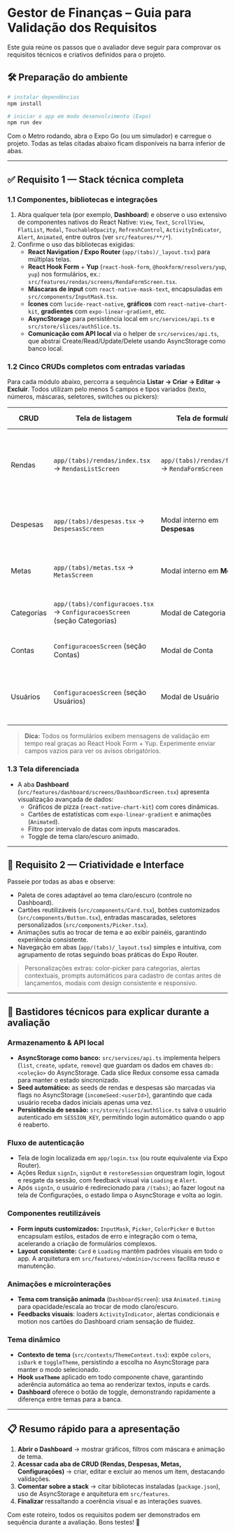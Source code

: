 # Gestor de Finanças – Guia para Validação dos Requisitos

Este guia reúne os passos que o avaliador deve seguir para comprovar os requisitos técnicos e criativos definidos para o projeto.

## 🛠️ Preparação do ambiente

```bash
# instalar dependências
npm install

# iniciar o app em modo desenvolvimento (Expo)
npm run dev
```

Com o Metro rodando, abra o Expo Go (ou um simulador) e carregue o projeto. Todas as telas citadas abaixo ficam disponíveis na barra inferior de abas.

---

## ✅ Requisito 1 — Stack técnica completa 

### 1.1 Componentes, bibliotecas e integrações 

1. Abra qualquer tela (por exemplo, **Dashboard**) e observe o uso extensivo de componentes nativos do React Native: `View`, `Text`, `ScrollView`, `FlatList`, `Modal`, `TouchableOpacity`, `RefreshControl`, `ActivityIndicator`, `Alert`, `Animated`, entre outros (ver `src/features/**/*`).
2. Confirme o uso das bibliotecas exigidas:
   - **React Navigation / Expo Router** (`app/(tabs)/_layout.tsx`) para múltiplas telas.
   - **React Hook Form** + **Yup** (`react-hook-form`, `@hookform/resolvers/yup`, `yup`) nos formulários, ex.: `src/features/rendas/screens/RendaFormScreen.tsx`.
   - **Máscaras de input** com `react-native-mask-text`, encapsuladas em `src/components/InputMask.tsx`.
   - **Ícones** com `lucide-react-native`, **gráficos** com `react-native-chart-kit`, **gradientes** com `expo-linear-gradient`, etc.
   - **AsyncStorage** para persistência local em `src/services/api.ts` e `src/store/slices/authSlice.ts`.
   - **Comunicação com API local** via o helper de `src/services/api.ts`, que abstrai Create/Read/Update/Delete usando AsyncStorage como banco local.

### 1.2 Cinco CRUDs completos com entradas variadas 

Para cada módulo abaixo, percorra a sequência **Listar → Criar → Editar → Excluir**. Todos utilizam pelo menos 5 campos e tipos variados (texto, números, máscaras, seletores, switches ou pickers):

| CRUD | Tela de listagem | Tela de formulário | Campos de destaque |
|------|------------------|--------------------|---------------------|
| Rendas | `app/(tabs)/rendas/index.tsx` → `RendasListScreen` | `app/(tabs)/rendas/form.tsx` → `RendaFormScreen` | Descrição, Valor (máscara), Tipo (Picker), Datas (máscara), Categoria, Conta |
| Despesas | `app/(tabs)/despesas.tsx` → `DespesasScreen` | Modal interno em **Despesas** | Título, Valor (máscara), Categoria, Conta, Data, Parcelamento |
| Metas | `app/(tabs)/metas.tsx` → `MetasScreen` | Modal interno em **Metas** | Nome, Valor alvo, Valor atual, Prazo, Status (Picker) |
| Categorias | `app/(tabs)/configuracoes.tsx` → `ConfiguracoesScreen` (seção Categorias) | Modal de Categoria | Nome, Tipo (Picker), Cor (ColorPicker), Observações |
| Contas | `ConfiguracoesScreen` (seção Contas) | Modal de Conta | Nome, Tipo, Observações, Saldo inicial automático |
| Usuários | `ConfiguracoesScreen` (seção Usuários) | Modal de Usuário | Nome, E-mail, Tipo de acesso (Picker), Status (Picker) |

> **Dica:** Todos os formulários exibem mensagens de validação em tempo real graças ao React Hook Form + Yup. Experimente enviar campos vazios para ver os avisos obrigatórios.

### 1.3 Tela diferenciada 

- A aba **Dashboard** (`src/features/dashboard/screens/DashboardScreen.tsx`) apresenta visualização avançada de dados:
  - Gráficos de pizza (`react-native-chart-kit`) com cores dinâmicas.
  - Cartões de estatísticas com `expo-linear-gradient` e animações (`Animated`).
  - Filtro por intervalo de datas com inputs mascarados.
  - Toggle de tema claro/escuro animado.

---

## 🎨 Requisito 2 — Criatividade e Interface 

Passeie por todas as abas e observe:
- Paleta de cores adaptável ao tema claro/escuro (controle no Dashboard).
- Cartões reutilizáveis (`src/components/Card.tsx`), botões customizados (`src/components/Button.tsx`), entradas mascaradas, seletores personalizados (`src/components/Picker.tsx`).
- Animações sutis ao trocar de tema e ao exibir painéis, garantindo experiência consistente.
- Navegação em abas (`app/(tabs)/_layout.tsx`) simples e intuitiva, com agrupamento de rotas seguindo boas práticas do Expo Router.

> Personalizações extras: color-picker para categorias, alertas contextuais, prompts automáticos para cadastro de contas antes de lançamentos, modais com design consistente e responsivo.

---

## 🧠 Bastidores técnicos para explicar durante a avaliação

### Armazenamento & API local
- **AsyncStorage como banco:** `src/services/api.ts` implementa helpers (`list`, `create`, `update`, `remove`) que guardam os dados em chaves `db:<coleção>` do AsyncStorage. Cada slice Redux consome essa camada para manter o estado sincronizado.
- **Seed automático:** as seeds de rendas e despesas são marcadas via flags no AsyncStorage (`incomeSeed:<userId>`), garantindo que cada usuário receba dados iniciais apenas uma vez.
- **Persistência de sessão:** `src/store/slices/authSlice.ts` salva o usuário autenticado em `SESSION_KEY`, permitindo login automático quando o app é reaberto.

### Fluxo de autenticação
- Tela de login localizada em `app/login.tsx` (ou route equivalente via Expo Router).
- Ações Redux `signIn`, `signOut` e `restoreSession` orquestram login, logout e resgate da sessão, com feedback visual via `Loading` e `Alert`.
- Após `signIn`, o usuário é redirecionado para `/(tabs)`; ao fazer logout na tela de Configurações, o estado limpa o AsyncStorage e volta ao login.

### Componentes reutilizáveis
- **Form inputs customizados:** `InputMask`, `Picker`, `ColorPicker` e `Button` encapsulam estilos, estados de erro e integração com o tema, acelerando a criação de formulários complexos.
- **Layout consistente:** `Card` e `Loading` mantêm padrões visuais em todo o app. A arquitetura em `src/features/<domínio>/screens` facilita reuso e manutenção.

### Animações e microinterações
- **Tema com transição animada** (`DashboardScreen`): usa `Animated.timing` para opacidade/escala ao trocar de modo claro/escuro.
- **Feedbacks visuais**: loaders `ActivityIndicator`, alertas condicionais e motion nos cartões do Dashboard criam sensação de fluidez.

### Tema dinâmico
- **Contexto de tema** (`src/contexts/ThemeContext.tsx`): expõe `colors`, `isDark` e `toggleTheme`, persistindo a escolha no AsyncStorage para manter o modo selecionado.
- **Hook `useTheme`** aplicado em todo componente chave, garantindo aderência automática ao tema ao renderizar textos, inputs e cards.
- **Dashboard** oferece o botão de toggle, demonstrando rapidamente a diferença entre temas para a banca.

---

## 📋 Resumo rápido para a apresentação

1. **Abrir o Dashboard** → mostrar gráficos, filtros com máscara e animação de tema.
2. **Acessar cada aba de CRUD (Rendas, Despesas, Metas, Configurações)** → criar, editar e excluir ao menos um item, destacando validações.
3. **Comentar sobre a stack** → citar bibliotecas instaladas (`package.json`), uso de AsyncStorage e arquitetura em `src/features`.
4. **Finalizar** ressaltando a coerência visual e as interações suaves.

Com este roteiro, todos os requisitos podem ser demonstrados em sequência durante a avaliação. Bons testes! 🙌
